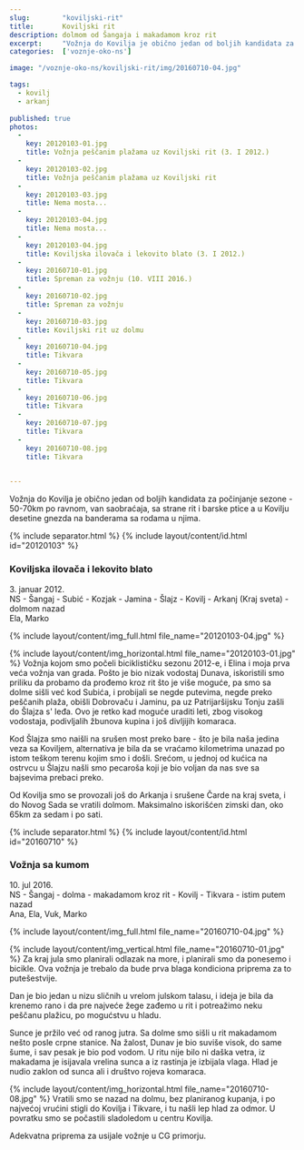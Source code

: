 ```yaml
---
slug:        "koviljski-rit"
title:       Koviljski rit
description: dolmom od Šangaja i makadamom kroz rit
excerpt:     "Vožnja do Kovilja je obično jedan od boljih kandidata za počinjanje sezone - 40-50km po ravnom, van saobraćaja, sa strane rit i barske ptice a u Kovilju desetine gnezda na banderama sa rodama u njima."
categories:  ['voznje-oko-ns']

image: "/voznje-oko-ns/koviljski-rit/img/20160710-04.jpg"

tags:
  - kovilj
  - arkanj
  
published: true
photos:
  -
    key: 20120103-01.jpg
    title: Vožnja peščanim plažama uz Koviljski rit (3. I 2012.)
  -
    key: 20120103-02.jpg
    title: Vožnja peščanim plažama uz Koviljski rit
  -
    key: 20120103-03.jpg
    title: Nema mosta...
  -
    key: 20120103-04.jpg
    title: Nema mosta...
  -
    key: 20120103-04.jpg
    title: Koviljska ilovača i lekovito blato (3. I 2012.)
  -
    key: 20160710-01.jpg
    title: Spreman za vožnju (10. VIII 2016.)
  -
    key: 20160710-02.jpg
    title: Spreman za vožnju
  -
    key: 20160710-03.jpg
    title: Koviljski rit uz dolmu
  -
    key: 20160710-04.jpg
    title: Tikvara
  -
    key: 20160710-05.jpg
    title: Tikvara
  -
    key: 20160710-06.jpg
    title: Tikvara
  -
    key: 20160710-07.jpg
    title: Tikvara
  -
    key: 20160710-08.jpg
    title: Tikvara

  
---
```


Vožnja do Kovilja je obično jedan od boljih kandidata za počinjanje sezone - 50-70km po ravnom, van saobraćaja, sa 
strane rit i barske ptice a u Kovilju desetine gnezda na banderama sa rodama u njima.

{% include separator.html %}
{% include layout/content/id.html id="20120103" %}
### Koviljska ilovača i lekovito blato  

3\. januar 2012.  
NS - Šangaj - Subić - Kozjak - Jamina - Šlajz - Kovilj - Arkanj (Kraj sveta) - dolmom nazad   
Ela, Marko  
  
{% include layout/content/img_full.html file_name="20120103-04.jpg" %}

{% include layout/content/img_horizontal.html file_name="20120103-01.jpg" %}
Vožnja kojom smo počeli biciklističku sezonu 2012-e, i Elina i moja prva veća vožnja van grada. Pošto je bio nizak vodostaj
Dunava, iskoristili smo priliku da probamo da prođemo kroz rit što je više moguće, pa smo sa dolme sišli već kod Subića,
i probijali se negde putevima, negde preko peščanih plaža, obišli Dobrovaču i Jaminu, pa uz Patrijaršijsku Tonju zašli
do Šlajza s' leđa. Ovo je retko kad moguće uraditi leti, zbog visokog vodostaja, podivljalih žbunova kupina i još divljijih
komaraca.

Kod Šlajza smo naišli na srušen most preko bare - što je bila naša jedina veza sa Koviljem, alternativa je bila da se vraćamo
kilometrima unazad po istom teškom terenu kojim smo i došli. Srećom, u jednoj od kućica na ostrvcu u Šlajzu našli smo
pecaroša koji je bio voljan da nas sve sa bajsevima prebaci preko.

Od Kovilja smo se provozali još do Arkanja i srušene Čarde na kraj sveta, i do Novog Sada se vratili dolmom. Maksimalno 
iskorišćen zimski dan, oko 65km za sedam i po sati.


{% include separator.html %}
{% include layout/content/id.html id="20160710" %}
### Vožnja sa kumom  

10\. jul 2016.  
NS - Šangaj - dolma - makadamom kroz rit - Kovilj - Tikvara - istim putem nazad   
Ana, Ela, Vuk, Marko  
  
{% include layout/content/img_full.html file_name="20160710-04.jpg" %}

{% include layout/content/img_vertical.html file_name="20160710-01.jpg" %}
Za kraj jula smo planirali odlazak na more, i planirali smo da ponesemo i bicikle. Ova vožnja je trebalo da bude prva
blaga kondiciona priprema za to putešestvije.

Dan je bio jedan u nizu sličnih u vrelom julskom talasu, i ideja je bila da krenemo rano i da pre najveće žege zađemo u 
rit i potreažimo neku peščanu plažicu, po mogućstvu u hladu. 
 
Sunce je pržilo već od ranog jutra. Sa dolme smo sišli u rit makadamom nešto posle crpne stanice. Na žalost, Dunav je bio 
suviše visok, do same šume, i sav pesak je bio pod vodom. U ritu nije bilo ni daška vetra, iz makadama je isijavala vrelina
sunca a iz rastinja je izbijala vlaga. Hlad je nudio zaklon od sunca ali i društvo rojeva komaraca.

{% include layout/content/img_horizontal.html file_name="20160710-08.jpg" %}
Vratili smo se nazad na dolmu, bez planiranog kupanja, i po najvećoj vrućini stigli do Kovilja i Tikvare, i tu našli lep
hlad za odmor. U povratku smo se počastili sladoledom u centru Kovilja.

Adekvatna priprema za usijale vožnje u CG primorju.